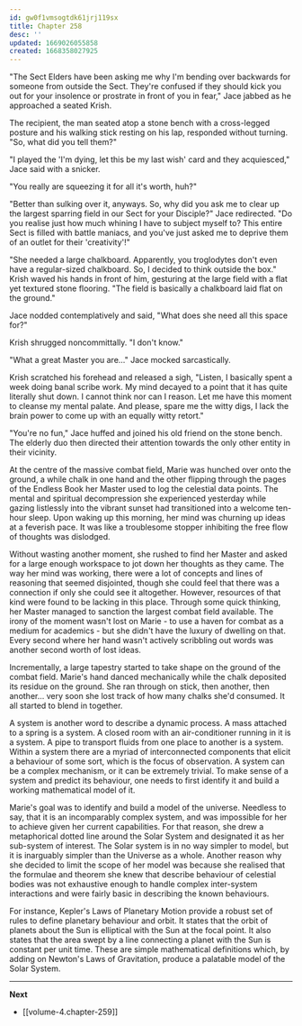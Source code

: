 ```yaml
---
id: gw0f1vmsogtdk61jrj119sx
title: Chapter 258
desc: ''
updated: 1669026055858
created: 1668358027925
---
```


"The Sect Elders have been asking me why I'm bending over backwards for someone from outside the Sect. They're confused if they should kick you out for your insolence or prostrate in front of you in fear," Jace jabbed as he approached a seated Krish. 

The recipient, the man seated atop a stone bench with a cross-legged posture and his walking stick resting on his lap, responded without turning. "So, what did you tell them?"

"I played the 'I'm dying, let this be my last wish' card and they acquiesced," Jace said with a snicker.

"You really are squeezing it for all it's worth, huh?"

"Better than sulking over it, anyways. So, why did you ask me to clear up the largest sparring field in our Sect for your Disciple?" Jace redirected. "Do you realise just how much whining I have to subject myself to? This entire Sect is filled with battle maniacs, and you've just asked me to deprive them of an outlet for their 'creativity'!"

"She needed a large chalkboard. Apparently, you troglodytes don't even have a regular-sized chalkboard. So, I decided to think outside the box." Krish waved his hands in front of him, gesturing at the large field with a flat yet textured stone flooring. "The field is basically a chalkboard laid flat on the ground."

Jace nodded contemplatively and said, "What does she need all this space for?"

Krish shrugged noncommittally. "I don't know."

"What a great Master you are..." Jace mocked sarcastically.

Krish scratched his forehead and released a sigh, "Listen, I basically spent a week doing banal scribe work. My mind decayed to a point that it has quite literally shut down. I cannot think nor can I reason. Let me have this moment to cleanse my mental palate. And please, spare me the witty digs, I lack the brain power to come up with an equally witty retort."

"You're no fun," Jace huffed and joined his old friend on the stone bench. The elderly duo then directed their attention towards the only other entity in their vicinity.

At the centre of the massive combat field, Marie was hunched over onto the ground, a while chalk in one hand and the other flipping through the pages of the Endless Book her Master used to log the celestial data points. The mental and spiritual decompression she experienced yesterday while gazing listlessly into the vibrant sunset had transitioned into a welcome ten-hour sleep. Upon waking up this morning, her mind was churning up ideas at a feverish pace. It was like a troublesome stopper inhibiting the free flow of thoughts was dislodged.

Without wasting another moment, she rushed to find her Master and asked for a large enough workspace to jot down her thoughts as they came. The way her mind was working, there were a lot of concepts and lines of reasoning that seemed disjointed, though she could feel that there was a connection if only she could see it altogether. However, resources of that kind were found to be lacking in this place. Through some quick thinking, her Master managed to sanction the largest combat field available. The irony of the moment wasn't lost on Marie - to use a haven for combat as a medium for academics - but she didn't have the luxury of dwelling on that. Every second where her hand wasn't actively scribbling out words was another second worth of lost ideas.

Incrementally, a large tapestry started to take shape on the ground of the combat field. Marie's hand danced mechanically while the chalk deposited its residue on the ground. She ran through on stick, then another, then another... very soon she lost track of how many chalks she'd consumed. It all started to blend in together.

A system is another word to describe a dynamic process. A mass attached to a spring is a system. A closed room with an air-conditioner running in it is a system. A pipe to transport fluids from one place to another is a system. Within a system there are a myriad of interconnected components that elicit a behaviour of some sort, which is the focus of observation. A system can be a complex mechanism, or it can be extremely trivial. To make sense of a system and predict its behaviour, one needs to first identify it and build a working mathematical model of it.

Marie's goal was to identify and build a model of the universe. Needless to say, that it is an incomparably complex system, and was impossible for her to achieve given her current capabilities. For that reason, she drew a metaphorical dotted line around the Solar System and designated it as her sub-system of interest. The Solar system is in no way simpler to model, but it is inarguably simpler than the Universe as a whole. Another reason why she decided to limit the scope of her model was because she realised that the formulae and theorem she knew that describe behaviour of celestial bodies was not exhaustive enough to handle complex inter-system interactions and were fairly basic in describing the known behaviours.

For instance, Kepler's Laws of Planetary Motion provide a robust set of rules to define planetary behaviour and orbit. It states that the orbit of planets about the Sun is elliptical with the Sun at the focal point. It also states that the area swept by a line connecting a planet with the Sun is constant per unit time. These are simple mathematical definitions which, by adding on Newton's Laws of Gravitation, produce a palatable model of the Solar System.

____

**Next**
* [[volume-4.chapter-259]]
